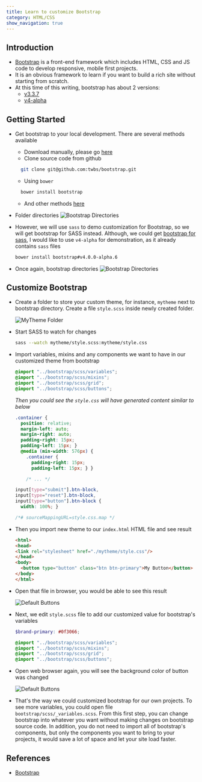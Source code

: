 ```yaml
---
title: Learn to customize Bootstrap
category: HTML/CSS
show_navigation: true
---
```


## Introduction

- [Bootstrap](http://getbootstrap.com/) is a front-end framework which includes HTML, CSS and JS code to develop
responsive, mobile first projects.
- It is an obvious framework to learn if you want to build a rich site without starting
from scratch.
- At this time of this writing, bootstrap has about 2 versions:
  - [v3.3.7](http://getbootstrap.com/)
  - [v4-alpha](https://v4-alpha.getbootstrap.com/)

## Getting Started

- Get bootstrap to your local development. There are several methods available
  + Download manually, please go [here](http://getbootstrap.com/getting-started/#download)
  + Clone source code from github

  ```sh
    git clone git@github.com:twbs/bootstrap.git
  ```

  + Using `bower`

  ```sh
    bower install bootstrap
  ```

  + And other methods [here](http://getbootstrap.com/getting-started/#download-npm)

- Folder directories
  ![Bootstrap Directories](/assets/images/bootstrap_directories.png)

- However, we will use `sass` to demo customization for Bootstrap, so we will get
bootstrap for SASS instead. Although, we could get [bootstrap for sass](https://github.com/twbs/bootstrap-sass),
I would like to use `v4-alpha` for demonstration, as it already contains `sass` files

  ```sh
  bower install bootstrap#v4.0.0-alpha.6
  ```

- Once again, bootstrap directories
  ![Bootstrap Directories](/assets/images/bootstrap_directories_4_alpha.png)

## Customize Bootstrap

- Create a folder to store your custom theme, for instance, `mytheme` next to bootstrap
directory. Create a file `style.scss` inside newly created folder.

  ![MyTheme Folder](/assets/images/mytheme_folder.png)

- Start SASS to watch for changes

  ```sh
  sass --watch mytheme/style.scss:mytheme/style.css
  ```

- Import variables, mixins and any components we want to have in our customized theme from bootstrap

  ```scss
  @import "../bootstrap/scss/variables";
  @import "../bootstrap/scss/mixins";
  @import "../bootstrap/scss/grid";
  @import "../bootstrap/scss/buttons";
  ```

  _Then you could see the `style.css` will have generated content similar to below_

  ```css
  .container {
    position: relative;
    margin-left: auto;
    margin-right: auto;
    padding-right: 15px;
    padding-left: 15px; }
    @media (min-width: 576px) {
      .container {
        padding-right: 15px;
        padding-left: 15px; } }

      /* ... */

  input[type="submit"].btn-block,
  input[type="reset"].btn-block,
  input[type="button"].btn-block {
    width: 100%; }

  /*# sourceMappingURL=style.css.map */      
  ```

- Then you import new theme to our `index.html` HTML file and see result

  ```html
  <html>
  <head>
  <link rel="stylesheet" href="./mytheme/style.css"/>
  </head>
  <body>
    <button type="button" class="btn btn-primary">My Button</button>
  </body>
  </html>
  ```

- Open that file in browser, you would be able to see this result

  ![Default Buttons](/assets/images/first_bootstrap_buttons.png)

- Next, we edit `style.scss` file to add our customized value for bootstrap's variables

  ```scss
  $brand-primary: #0f3066;

  @import "../bootstrap/scss/variables";
  @import "../bootstrap/scss/mixins";
  @import "../bootstrap/scss/grid";
  @import "../bootstrap/scss/buttons";
  ```

- Open web browser again, you will see the background color of button was changed

  ![Default Buttons](/assets/images/bg_change_bootstrap_buttons.png)

- That's the way we could customized bootstrap for our own projects. To see more variables, you
could open file `bootstrap/scss/_variables.scss`. From this first step, you can change bootstrap into
whatever you want without making changes on bootstrap source code. In addition, you do not need to
import all of bootstrap's components, but only the components you want to bring to your projects, it would
save a lot of space and let your site load faster.

## References

- [Bootstrap](http://getbootstrap.com/)
